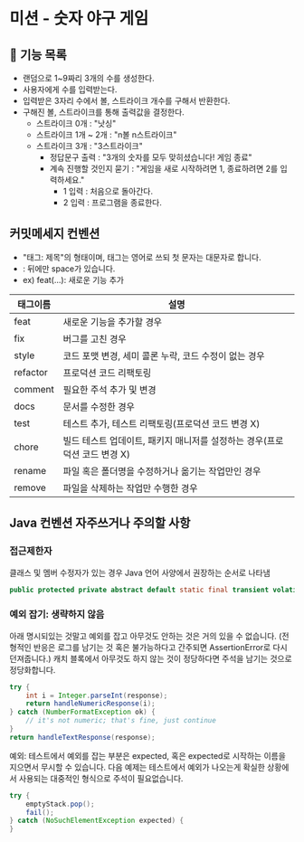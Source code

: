 # 미션 - 숫자 야구 게임

## 🚀 기능 목록
- 랜덤으로 1~9짜리 3개의 수를 생성한다.
- 사용자에게 수를 입력받는다.
- 입력받은 3자리 수에서 볼, 스트라이크 개수를 구해서 반환한다.
- 구해진 볼, 스트라이크를 통해 출력값을 결정한다.
  - 스트라이크 0개 : "낫싱"
  - 스트라이크 1개 ~ 2개 : "n볼 n스트라이크"
  - 스트라이크 3개 : "3스트라이크"
    - 정답문구 출력 : "3개의 숫자를 모두 맞히셨습니다! 게임 종료"
    - 계속 진행할 것인지 묻기 : "게임을 새로 시작하려면 1, 종료하려면 2를 입력하세요."
      - 1 입력 : 처음으로 돌아간다.
      - 2 입력 : 프로그램을 종료한다.

## 커밋메세지 컨벤션
- "태그: 제목"의 형태이며, 태그는 영어로 쓰되 첫 문자는 대문자로 합니다.
- : 뒤에만 space가 있습니다.
- ex) feat(...): 새로운 기능 추가

|태그이름|설명|
|------|---|
|feat|새로운 기능을 추가할 경우|
|fix|버그를 고친 경우|
|style|코드 포맷 변경, 세미 콜론 누락, 코드 수정이 없는 경우
|refactor|프로덕션 코드 리팩토링
|comment|필요한 주석 추가 및 변경|
|docs|문서를 수정한 경우|
|test|테스트 추가, 테스트 리팩토링(프로덕션 코드 변경 X)
|chore|빌드 테스트 업데이트, 패키지 매니저를 설정하는 경우(프로덕션 코드 변경 X)
|rename|파일 혹은 폴더명을 수정하거나 옮기는 작업만인 경우
|remove|파일을 삭제하는 작업만 수행한 경우|

## Java 컨벤션 자주쓰거나 주의할 사항
### 접근제한자
클래스 및 멤버 수정자가 있는 경우 Java 언어 사양에서 권장하는 순서로 나타냄
```java
public protected private abstract default static final transient volatile synchronized native strictfp
```

### 예외 잡기: 생략하지 않음

아래 명시되있는 것말고 예외를 잡고 아무것도 안하는 것은 거의 있을 수 없습니다. (전형적인 반응은 로그를 남기는 것 혹은 불가능하다고 간주되면 AssertionError로 다시 던져줍니다.)
캐치 블록에서 아무것도 하지 않는 것이 정당하다면 주석을 남기는 것으로 정당화합니다.

```java
try {
    int i = Integer.parseInt(response);
    return handleNumericResponse(i);
} catch (NumberFormatException ok) {
    // it's not numeric; that's fine, just continue
}
return handleTextResponse(response);
```

예외: 테스트에서 예외를 잡는 부분은 expected, 혹은 expected로 시작하는 이름을 지으면서 무시할 수 있습니다. 다음 예제는 테스트에서 예외가 나오는게 확실한 상황에서 사용되는 대중적인 형식으로 주석이 필요없습니다.

```java
try {
    emptyStack.pop();
    fail();
} catch (NoSuchElementException expected) {
}
```
